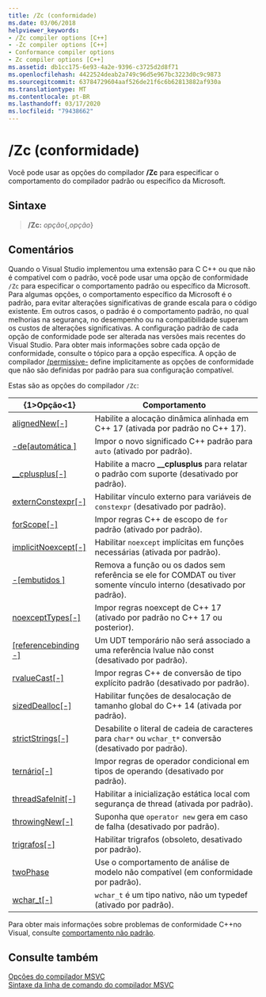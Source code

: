 ```yaml
---
title: /Zc (conformidade)
ms.date: 03/06/2018
helpviewer_keywords:
- /Zc compiler options [C++]
- -Zc compiler options [C++]
- Conformance compiler options
- Zc compiler options [C++]
ms.assetid: db1cc175-6e93-4a2e-9396-c3725d2d8f71
ms.openlocfilehash: 4422524deab2a749c96d5e967bc3223d0c9c9873
ms.sourcegitcommit: 63784729604aaf526de21f6c6b62813882af930a
ms.translationtype: MT
ms.contentlocale: pt-BR
ms.lasthandoff: 03/17/2020
ms.locfileid: "79438662"
---
```

# <a name="zc-conformance"></a>/Zc (conformidade)

Você pode usar as opções do compilador **/Zc** para especificar o comportamento do compilador padrão ou específico da Microsoft.

## <a name="syntax"></a>Sintaxe

> **/Zc:** _opção_{,_opção_}

## <a name="remarks"></a>Comentários

Quando o Visual Studio implementou uma extensão para C C++ ou que não é compatível com o padrão, você pode usar uma opção de conformidade `/Zc` para especificar o comportamento padrão ou específico da Microsoft. Para algumas opções, o comportamento específico da Microsoft é o padrão, para evitar alterações significativas de grande escala para o código existente. Em outros casos, o padrão é o comportamento padrão, no qual melhorias na segurança, no desempenho ou na compatibilidade superam os custos de alterações significativas. A configuração padrão de cada opção de conformidade pode ser alterada nas versões mais recentes do Visual Studio. Para obter mais informações sobre cada opção de conformidade, consulte o tópico para a opção específica. A opção de compilador [/permissive-](permissive-standards-conformance.md) define implicitamente as opções de conformidade que não são definidas por padrão para sua configuração compatível.

Estas são as opções do compilador `/Zc`:

|{1&gt;Opção&lt;1}|Comportamento|
|---|---|
|[alignedNew\[-\]](zc-alignednew.md)|Habilite a alocação dinâmica alinhada em C++ 17 (ativada por padrão no C++ 17).|
|[-de\[automática \]](zc-auto-deduce-variable-type.md)|Impor o novo significado C++ padrão para `auto` (ativado por padrão).|
|[__cplusplus\[-\]](zc-cplusplus.md)|Habilite a macro **__cplusplus** para relatar o padrão com suporte (desativado por padrão).|
|[externConstexpr\[-\]](zc-externconstexpr.md)|Habilitar vínculo externo para variáveis de `constexpr` (desativado por padrão).|
|[forScope\[-\]](zc-forscope-force-conformance-in-for-loop-scope.md)|Impor regras C++ de escopo de `for` padrão (ativado por padrão).|
|[implicitNoexcept\[-\]](zc-implicitnoexcept-implicit-exception-specifiers.md)|Habilitar `noexcept` implícitas em funções necessárias (ativada por padrão).|
|[-\[embutidos \]](zc-inline-remove-unreferenced-comdat.md)|Remova a função ou os dados sem referência se ele for COMDAT ou tiver somente vínculo interno (desativado por padrão).|
|[noexceptTypes\[-\]](zc-noexcepttypes.md)|Impor regras noexcept de C++ 17 (ativado por padrão no C++ 17 ou posterior).|
|[\[referencebinding -\]](zc-referencebinding-enforce-reference-binding-rules.md)|Um UDT temporário não será associado a uma referência lvalue não const (desativado por padrão).|
|[rvalueCast\[-\]](zc-rvaluecast-enforce-type-conversion-rules.md)|Impor regras C++ de conversão de tipo explícito padrão (desativado por padrão).|
|[sizedDealloc\[-\]](zc-sizeddealloc-enable-global-sized-dealloc-functions.md)|Habilitar funções de desalocação de tamanho global do C++ 14 (ativada por padrão).|
|[strictStrings\[-\]](zc-strictstrings-disable-string-literal-type-conversion.md)|Desabilite o literal de cadeia de caracteres para `char*` ou `wchar_t*` conversão (desativado por padrão).|
|[ternário\[-\]](zc-ternary.md)|Impor regras de operador condicional em tipos de operando (desativado por padrão).|
|[threadSafeInit\[-\]](zc-threadsafeinit-thread-safe-local-static-initialization.md)|Habilitar a inicialização estática local com segurança de thread (ativada por padrão).|
|[throwingNew\[-\]](zc-throwingnew-assume-operator-new-throws.md)|Suponha que `operator new` gera em caso de falha (desativado por padrão).|
|[trigrafos\[-\]](zc-trigraphs-trigraphs-substitution.md)|Habilitar trigrafos (obsoleto, desativado por padrão).|
|[twoPhase](zc-twophase.md)|Use o comportamento de análise de modelo não compatível (em conformidade por padrão).|
|[wchar_t\[-\]](zc-wchar-t-wchar-t-is-native-type.md)|`wchar_t` é um tipo nativo, não um typedef (ativado por padrão).|

Para obter mais informações sobre problemas de conformidade C++no Visual, consulte [comportamento não padrão](../../cpp/nonstandard-behavior.md).

## <a name="see-also"></a>Consulte também

[Opções do compilador MSVC](compiler-options.md)<br/>
[Sintaxe da linha de comando do compilador MSVC](compiler-command-line-syntax.md)
